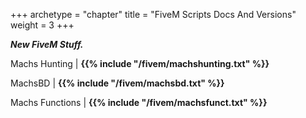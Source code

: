 +++
archetype = "chapter"
title = "FiveM Scripts Docs And Versions"
weight = 3
+++

***New FiveM Stuff.***  

Machs Hunting | **{{% include "/fivem/machshunting.txt" %}}**

MachsBD | **{{% include "/fivem/machsbd.txt" %}}**

Machs Functions | **{{% include "/fivem/machsfunct.txt" %}}**